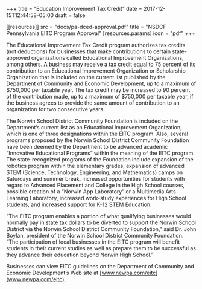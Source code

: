 +++
title = "Education Improvement Tax Credit"
date  = 2017-12-15T12:44:58-05:00
draft = false

[[resources]]
  src   = "docs/pa-dced-approval.pdf"
  title = "NSDCF Pennsylvania EITC Program Approval"
  [resources.params]
    icon = "pdf"
+++

The Educational Improvement Tax Credit program authorizes tax credits (not deductions) for businesses that make contributions to certain state-approved organizations called Educational Improvement Organizations, among others. A business may receive a tax credit equal to 75 percent of its contribution to an Educational Improvement Organization or Scholarship Organization that is included on the current list published by the Department of Community and Economic Development, up to a maximum of $750,000 per taxable year. The tax credit may be increased to 90 percent of the contribution made, up to a maximum of $750,000 per taxable year, if the business agrees to provide the same amount of contribution to an organization for two consecutive years.

The Norwin School District Community Foundation is included on the Department’s current list as an Educational Improvement Organization, which is one of three designations within the EITC program. Also, several programs proposed by the Norwin School District Community Foundation have been deemed by the Department to be advanced academic “Innovative Educational Programs” within the meaning of the EITC program.
The state-recognized programs of the Foundation include expansion of the robotics program within the elementary grades, expansion of advanced STEM (Science, Technology, Engineering, and Mathematics) camps on Saturdays and summer break, increased opportunities for students with regard to Advanced Placement and College in the High School courses, possible creation of a “Norwin App Laboratory” or a Multimedia Arts Learning Laboratory, increased work-study experiences for High School students, and increased support for K-12 STEM Education.

“The EITC program enables a portion of what qualifying businesses would normally pay in state tax dollars to be diverted to support the Norwin School District via the Norwin School District Community Foundation,” said Dr. John Boylan, president of the Norwin School District Community Foundation. “The participation of local businesses in the EITC program will benefit students in their current studies as well as prepare them to be successful as they advance their education beyond Norwin High School.”

Businesses can view EITC guidelines on the Department of Community and Economic Development’s Web site at [www.newpa.com/eitc](www.newpa.com/eitc).
